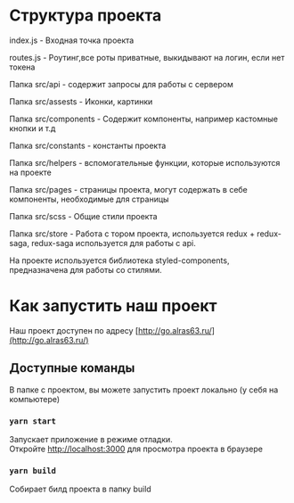 # Структура проекта
index.js - Входная точка проекта 

routes.js - Роутинг,все роты приватные, выкидывают на логин, если нет токена

Папка src/api - содержит запросы для работы с сервером

Папка src/assests - Иконки, картинки 

Папка src/components -  Содержит компоненты, например кастомные кнопки и т.д

Папка src/constants -  константы проекта

Папка src/helpers - вспомогательные функции, которые используются на проекте

Папка src/pages - страницы проекта, могут содержать в себе компоненты, необходимые для страницы

Папка src/scss - Общие стили проекта

Папка src/store - Работа с тором проекта, используется redux + redux-saga, redux-saga используется для работы с api.

На проекте используется библиотека styled-components, предназначена для работы со стилями. 

# Как запустить наш проект

Наш проект доступен по адресу [http://go.alras63.ru/](http://go.alras63.ru/)

## Доступные команды

В папке с проектом, вы можете запустить проект локально (у себя на компьютере)

### `yarn start`

Запускает приложение в режиме отладки.\
Откройте [http://localhost:3000](http://localhost:3000) для просмотра проекта в браузере

### `yarn build`

Собирает билд проекта в папку build

